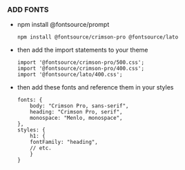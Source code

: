 ### ADD FONTS

- npm install @fontsource/prompt
  ```
  npm install @fontsource/crimson-pro @fontsource/lato
  ```

* then add the import statements to your theme
  ```
  import '@fontsource/crimson-pro/500.css';
  import '@fontsource/crimson-pro/400.css';
  import '@fontsource/lato/400.css';
  ```
* then add these fonts and reference them in your styles
  ```
  fonts: {
      body: "Crimson Pro, sans-serif",
      heading: "Crimson Pro, serif",
      monospace: "Menlo, monospace",
  },
  styles: {
      h1: {
      fontFamily: "heading",
      // etc.
      }
  }
  ```
